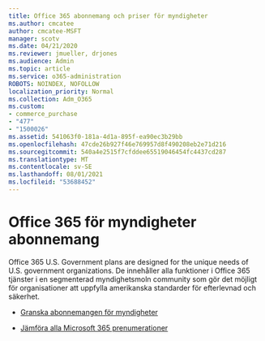 ```yaml
---
title: Office 365 abonnemang och priser för myndigheter
ms.author: cmcatee
author: cmcatee-MSFT
manager: scotv
ms.date: 04/21/2020
ms.reviewer: jmueller, drjones
ms.audience: Admin
ms.topic: article
ms.service: o365-administration
ROBOTS: NOINDEX, NOFOLLOW
localization_priority: Normal
ms.collection: Adm_O365
ms.custom:
- commerce_purchase
- "477"
- "1500026"
ms.assetid: 541063f0-181a-4d1a-895f-ea90ec3b29bb
ms.openlocfilehash: 47cde26b927f46e769957d8f490208eb2e71d216
ms.sourcegitcommit: 540a4e2515f7cfddee65519046454fc4437cd287
ms.translationtype: MT
ms.contentlocale: sv-SE
ms.lasthandoff: 08/01/2021
ms.locfileid: "53688452"
---
```

# <a name="office-365-government-plans"></a>Office 365 för myndigheter abonnemang

Office 365 U.S. Government plans are designed for the unique needs of U.S. government organizations. De innehåller alla funktioner i Office 365 tjänster i en segmenterad myndighetsmoln community som gör det möjligt för organisationer att uppfylla amerikanska standarder för efterlevnad och säkerhet.
  
- [Granska abonnemangen för myndigheter](https://products.office.com/government/compare-office-365-government-plans)

- [Jämföra alla Microsoft 365 prenumerationer](https://products.office.com/business/compare-more-office-365-for-business-plans)